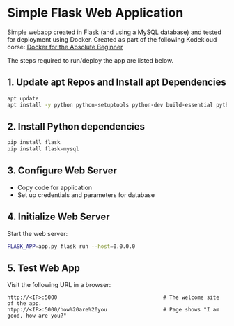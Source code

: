 # Simple Flask Web Application
Simple webapp created in Flask (and using a MySQL database) and tested for deployment using Docker. Created as part of the following Kodekloud corse: [Docker for the Absolute Beginner](https://kodekloud.com/courses/docker-for-the-absolute-beginner/)

The steps required to run/deploy the app are listed below.

## 1. Update apt Repos and Install apt Dependencies
```bash
apt update
apt install -y python python-setuptools python-dev build-essential python-pip python-mysqldb
```

## 2. Install Python dependencies
```bash
pip install flask
pip install flask-mysql
```

## 3. Configure Web Server
- Copy code for application
- Set up credentials and parameters for database

## 4. Initialize Web Server
Start the web server:
```bash
FLASK_APP=app.py flask run --host=0.0.0.0
```

## 5. Test Web App
Visit the following URL in a browser:
```
http://<IP>:5000                                  # The welcome site of the app.
htpp://<IP>:5000/how%20are%20you                  # Page shows "I am good, how are you?"
```
